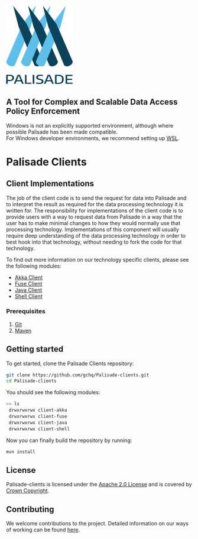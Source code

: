 <!--
/*
 * Copyright 2018-2021 Crown Copyright
 *
 * Licensed under the Apache License, Version 2.0 (the "License");
 * you may not use this file except in compliance with the License.
 * You may obtain a copy of the License at
 *
 *     http://www.apache.org/licenses/LICENSE-2.0
 *
 * Unless required by applicable law or agreed to in writing, software
 * distributed under the License is distributed on an "AS IS" BASIS,
 * WITHOUT WARRANTIES OR CONDITIONS OF ANY KIND, either express or implied.
 * See the License for the specific language governing permissions and
 * limitations under the License.
 */
-->

# <img src="logos/logo.svg" width="180">

## A Tool for Complex and Scalable Data Access Policy Enforcement
Windows is not an explicitly supported environment, although where possible Palisade has been made compatible.  
For Windows developer environments, we recommend setting up [WSL](https://docs.microsoft.com/en-us/windows/wsl/).
# Palisade Clients

## Client Implementations

The job of the client code is to send the request for data into Palisade and to interpret the result as required for the data processing technology it is written for.
The responsibility for implementations of the client code is to provide users with a way to request data from Palisade in a way that the user has to make minimal changes to how they would normally use that processing technology.
Implementations of this component will usually require deep understanding of the data processing technology in order to best hook into that technology, without needing to fork the code for that technology.

To find out more information on our technology specific clients, please see the following modules:
* [Akka Client](client-akka/README.md)
* [Fuse Client](client-fuse/README.md)
* [Java Client](client-java/README.md)
* [Shell Client](client-shell/README.md)


### Prerequisites
1. [Git](https://git-scm.com/)
2. [Maven](https://maven.apache.org/)


## Getting started

To get started, clone the Palisade Clients repository: 

```bash
git clone https://github.com/gchq/Palisade-clients.git
cd Palisade-clients
```

You should see the following modules:
```bash
>> ls
 drwxrwxrwx client-akka
 drwxrwxrwx client-fuse
 drwxrwxrwx client-java
 drwxrwxrwx client-shell
```
Now you can finally build the repository by running: 
```bash
mvn install
```

## License

Palisade-clients is licensed under the [Apache 2.0 License](https://www.apache.org/licenses/LICENSE-2.0) and is covered by [Crown Copyright](https://www.nationalarchives.gov.uk/information-management/re-using-public-sector-information/copyright-and-re-use/crown-copyright/).

## Contributing
We welcome contributions to the project. Detailed information on our ways of working can be found [here](https://gchq.github.io/Palisade/doc/other/ways_of_working.html).

